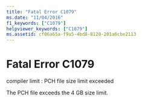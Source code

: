 ```yaml
---
title: "Fatal Error C1079"
ms.date: "11/04/2016"
f1_keywords: ["C1079"]
helpviewer_keywords: ["C1079"]
ms.assetid: cf06a65a-f9a5-4bd8-8128-201a6cbe2113
---
```

# Fatal Error C1079

compiler limit : PCH file size limit exceeded

The PCH file exceeds the 4 GB size limit.